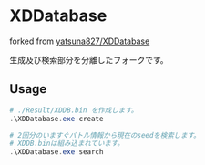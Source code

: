 # XDDatabase

forked from [yatsuna827/XDDatabase](https://github.com/yatsuna827/XDDatabase)

生成及び検索部分を分離したフォークです。

## Usage

```ps1
# ./Result/XDDB.bin を作成します。
.\XDDatabase.exe create

# 2回分のいますぐバトル情報から現在のseedを検索します。
# XDDB.binは組み込まれています。
.\XDDatabase.exe search
```
